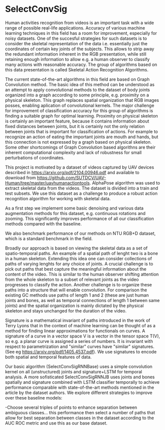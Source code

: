 # SelectConvSig
Human activities recognition from videos is an important task with a wide range of possible real-life applications. Accuracy of various machine learning techniques in this field has a room for improvement, especially for noisy datasets. One of the succesful strategies for such datasets is to consider the skeletal representation of the data i.e. essentially just the coordinates of certain key joints of the subjects. This allows to strip away the redundant information inherent in the RGB presentation, while still retaining enough information to allow e.g. a human observer to classify many actions with reasonable accuracy. The group of algorithms based on this data presentation is called Skeletal Action Recognition Algorithms. 

The current state-of-the-art algorithms in this field are based on Graph Convolution method. The basic idea of this method can be understood as an attempt to apply convolutional methods to the dataset of body joints organized into a graph according to some principle, e.g. proximity on a physical skeleton. This graph replaces spatial organization that RGB images posses, enabling aplication of convolutional kernels. The major challenge for improvement of classification accuracy for this group of algorithms is finding a suitable graph for optimal learning. Proximity on physical skeleton is certainly an important feature, because it contains information about fixed distances between joints, but it is certainly not the only relation between joints that is important for classification of actions. For example to recognize an action of eating the important joints are mouth and hands, but this connection is not expressed by a graph based on physical skeleton. Some other shortcomings of Graph Convolution based algorithns are their inherent computational complexity and lack of robustness for small perturbations of coordinates.

This project is motivated by a dataset of videos captured by UAV devices described in https://arxiv.org/pdf/2104.00946.pdf and available to download from https://github.com/SUTDCV/UAV-Human/tree/master/uavhumanactiontools. AlphaPose algorithm was used to extract skeletal data from the videos. The dataset is divided into a train and test subsets. We use this dataset as a challenge to produce a robust action recognition algorithm for working with skeletal data. 

As a first step we implement some basic denoising and various data augmentation methods for this dataset, e.g. continuous rotations and zooming. This significantly improves performance of all our classification methods compared with the baseline. 

We also benchmark performance of our methods on NTU RGB+D dataset, which is a standard benchmark in the field. 

Broadly our approach is based on viewing the skeletal data as a set of spatio-temporal paths. An example of a spatial path of lenght two is a bone in a human skeleton. Extending this idea one can consider collections of paths of varying lenghts for any choice of joints. A crucial challenge is to pick out paths that best capture the meaningful information about the content of the video. This is similar to the human observer shifting attention from the whole skeleton to a subset of relevant joints as the video progresses to classify the action. Another challenge is to organize these paths into a structure that will enable convolution. For comparison the existing GC methods use paths of length 1 and 2 (these are just human joints and bones, as well as temporal connections of length 1 between same joints) and the spatial organization is mainly dictated by the physical skeleton and stays unchanged for the duration of the video. 

Signature is a mathematical invariant of paths introduced in the work of Terry Lyons that in the context of machine learning can be thought of as a method for finding linear approximations for functionals on curves. A signature of a curve in a vector space V is a vector in the tensor space T(V), so e.g. a planar curve is assigned a series of numbers. It is invariant with respect to parametrization and "similar" curves have "similar" signatures. (See eg https://arxiv.org/pdf/1405.4537.pdf). We use signatures to encode both spatial and temporal features of data.

Our basic algorithm (SelectConvSigRNNBase) uses a simple convolution kernel on all (unstructured) joints and signature+LSTM for temporal analysis. A more sofisticated SelectConvSigRNNJB uses joints and bones spatially and signature combined with LSTM classifier temporally to achieve performance comparable with state-of-the-art methods mentioned in the article by the dataset authors. We explore different strategies to improve over these baseline models:

-Choose several triples of points to enhance separation between ambiguous classes... 
this performance then select a number of paths that allow for best separation between classes in the dataset according to the AUC ROC metric and use this as our base dataset. 

